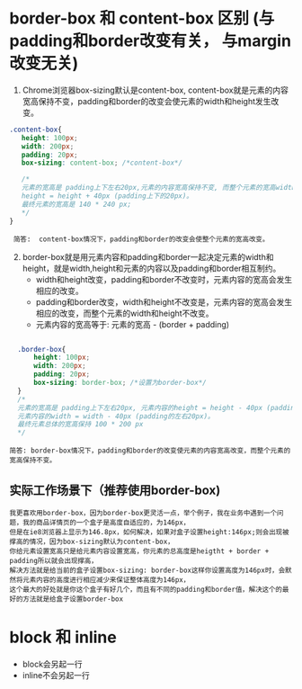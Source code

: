 # border-box 和 content-box 区别 (与padding和border改变有关， 与margin改变无关)

1. Chrome浏览器box-sizing默认是content-box, content-box就是元素的内容宽高保持不变，padding和border的改变会使元素的width和height发生改变。
   
 ```css
 .content-box{
    height: 100px;
    width: 200px;
    padding: 20px;
    box-sizing: content-box; /*content-box*/

    /*
    元素的宽高是 padding上下左右20px,元素的内容宽高保持不变, 而整个元素的宽高width = width + 40px(padding左右的20px)，
    height = height + 40px (padding上下的20px)。
    最终元素的宽高是 140 * 240 px; 
    */
 }
 ```  
     简答:  content-box情况下，padding和border的改变会使整个元素的宽高改变。

2. border-box就是用元素内容和padding和border一起决定元素的width和height，就是width,height和元素的内容以及padding和border相互制约。
    - width和height改变，padding和border不改变时，元素内容的宽高会发生相应的改变。
    - padding和border改变，width和height不改变是，元素内容的宽高会发生相应的改变，而整个元素的width和height不改变。
    - 元素内容的宽高等于: 元素的宽高 - (border + padding)
  
  ```css

    .border-box{
        height: 100px;
        width: 200px;
        padding: 20px;
        box-sizing: border-box; /*设置为border-box*/
    }
    /*
    元素的宽高是 padding上下左右20px, 元素内容的height = height - 40px (padding的上下20px), 
    元素内容的width = width - 40px (padding的左右20px)。
    最终元素总体的宽高保持 100 * 200 px
    */
  ```
    简答: border-box情况下，padding和border的改变使元素的内容宽高改变，而整个元素的宽高保持不变。


## 实际工作场景下（推荐使用border-box)

    我更喜欢用border-box，因为border-box更灵活一点，举个例子，我在业务中遇到一个问题，我的商品详情页的一个盒子是高度自适应的，为146px，
    但是在ie8浏览器上显示为146.8px，如何解决，如果对盒子设置height:146px;则会出现被撑高的情况，因为box-sizing默认为content-box，
    你给元素设置宽高只是给元素内容设置宽高，你元素的总高度是heigtht + border + padding所以就会出现撑高，
    解决方法就是给当前的盒子设置box-sizing: border-box这样你设置高度为146px时，会默然将元素内容的高度进行相应减少来保证整体高度为146px，
    这个最大的好处就是你这个盒子有好几个，而且有不同的padding和border值，解决这个的最好的方法就是给盒子设置border-box


# block 和 inline
- block会另起一行
- inline不会另起一行